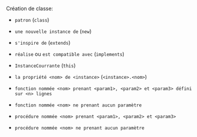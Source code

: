 Création de classe:

- `patron` (`class`)
- `une nouvelle instance de` (`new`)
- `s'inspire de` (`extends`)
- `réalise` ou `est compatible avec` (`implements`)
- `InstanceCourrante` (`this`)
- `la propriété <nom> de <instance>` (`<instance>.<nom>`)


- `fonction nommée <nom> prenant <param1>, <param2> et <param3> défini sur <n> lignes`
- `fonction nommée <nom> ne prenant aucun paramètre`

- `procédure nommée <nom> prenant <param1>, <param2> et <param3>`
- `procédure nommée <nom> ne prenant aucun paramètre`